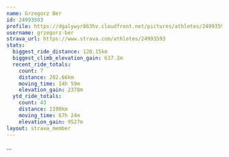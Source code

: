 ```yaml
---
name: Grzegorz Ber
id: 24993593
profile: https://dgalywyr863hv.cloudfront.net/pictures/athletes/24993593/7453165/11/large.jpg
username: grzegorz-ber
strava_url: https://www.strava.com/athletes/24993593
stats:
  biggest_ride_distance: 120.15km
  biggest_climb_elevation_gain: 637.2m
  recent_ride_totals:
    count: 7
    distance: 282.66km
    moving_time: 14h 59m
    elevation_gain: 2378m
  ytd_ride_totals:
    count: 43
    distance: 1190km
    moving_time: 67h 24m
    elevation_gain: 9527m
layout: strava_member
--- 
```

...
